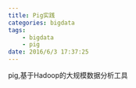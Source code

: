 ```yaml
---
title: Pig实践
categories: bigdata
tags: 
	- bigdata
	- pig
date: 2016/6/3 17:37:25
---
```


pig,基于Hadoop的大规模数据分析工具